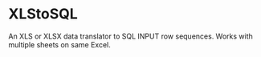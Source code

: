 # XLStoSQL
An XLS or XLSX data translator to SQL INPUT row sequences. Works with multiple sheets on same Excel.
